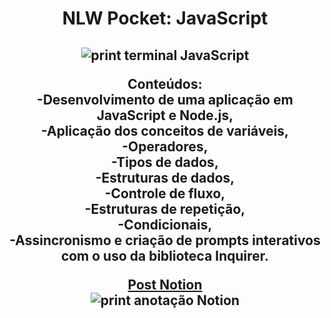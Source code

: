 <h1 align="center"> NLW Pocket: JavaScript</h1>
<h2 align="center"> 
  <img alt="print terminal JavaScript" src=https://i.imgur.com/FkW2F53.png>
<p align="center">Conteúdos: 
  <br>
-Desenvolvimento de uma aplicação em JavaScript e Node.js, 
  <br>
-Aplicação dos conceitos de variáveis,
  <br>
-Operadores,
  <br>
-Tipos de dados,
  <br>
-Estruturas de dados,
  <br>
-Controle de fluxo,
  <br>
-Estruturas de repetição,
  <br>
-Condicionais,
  <br>
-Assincronismo e criação de prompts interativos com o uso da biblioteca Inquirer.
</p>

<a target="_blank" href="https://bubbly-rule-57b.notion.site/NLW-Pocket-0fdf4b40584d806cb22dec23f61e49d6"> Post Notion</a>
<br>
<img alt="print anotação Notion" src=https://github.com/user-attachments/assets/eb7423d8-2a55-4741-9683-04d286bb701b>
